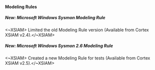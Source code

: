 
#### Modeling Rules

##### New: Microsoft Windows Sysmon Modeling Rule

<~XSIAM> Limited the old Modeling Rule version (Available from Cortex XSIAM v2.4).</~XSIAM>

##### New: Microsoft Windows Sysmon 2.6 Modeling Rule

<~XSIAM> Created a new Modeling Rule for tests (Available from Cortex XSIAM v2.5).</~XSIAM>
